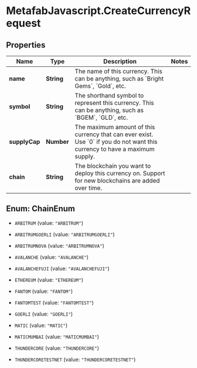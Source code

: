 # MetafabJavascript.CreateCurrencyRequest

## Properties

Name | Type | Description | Notes
------------ | ------------- | ------------- | -------------
**name** | **String** | The name of this currency. This can be anything, such as &#x60;Bright Gems&#x60;, &#x60;Gold&#x60;, etc. | 
**symbol** | **String** | The shorthand symbol to represent this currency. This can be anything, such as &#x60;BGEM&#x60;, &#x60;GLD&#x60;, etc. | 
**supplyCap** | **Number** | The maximum amount of this currency that can ever exist. Use &#x60;0&#x60; if you do not want this currency to have a maximum supply. | 
**chain** | **String** | The blockchain you want to deploy this currency on. Support for new blockchains are added over time. | 



## Enum: ChainEnum


* `ARBITRUM` (value: `"ARBITRUM"`)

* `ARBITRUMGOERLI` (value: `"ARBITRUMGOERLI"`)

* `ARBITRUMNOVA` (value: `"ARBITRUMNOVA"`)

* `AVALANCHE` (value: `"AVALANCHE"`)

* `AVALANCHEFUJI` (value: `"AVALANCHEFUJI"`)

* `ETHEREUM` (value: `"ETHEREUM"`)

* `FANTOM` (value: `"FANTOM"`)

* `FANTOMTEST` (value: `"FANTOMTEST"`)

* `GOERLI` (value: `"GOERLI"`)

* `MATIC` (value: `"MATIC"`)

* `MATICMUMBAI` (value: `"MATICMUMBAI"`)

* `THUNDERCORE` (value: `"THUNDERCORE"`)

* `THUNDERCORETESTNET` (value: `"THUNDERCORETESTNET"`)




